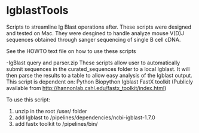 # IgblastTools
Scripts to streamline Ig Blast operations after. These scripts were designed and tested on Mac. They were desgined to handle analyze mouse V(D)J sequences obtained through sanger sequencing of single B cell cDNA.

See the HOWTO text file on how to use these scripts

-IgBlast query and parser.zip
These scripts allow user to automatically submit sequences in the curated_sequences folder to a local Igblast. It will then parse the results to a table to allow easy analysis of the Igblast output.
This script is dependent on:
Python
Biopython
Igblast
FastX toolkit (Publicly available from http://hannonlab.cshl.edu/fastx_toolkit/index.html)

To use this script:
1) unzip in the root /user/ folder
2) add Igblast to /pipelines/dependencies/ncbi-igblast-1.7.0
3) add fastx toolkit to /pipelines/bin/

  

